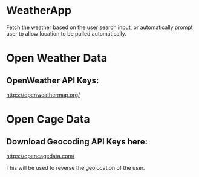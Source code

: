 # WeatherApp

Fetch the weather based on the user search input, or automatically prompt user to allow location to be pulled automatically. 


# Open Weather Data 

## OpenWeather API Keys:

https://openweathermap.org/


# Open Cage Data

## Download Geocoding API Keys here: 

https://opencagedata.com/

This will be used to reverse the geolocation of the user. 

